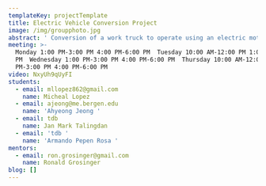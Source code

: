 ```yaml
---
templateKey: projectTemplate
title: Electric Vehicle Conversion Project
image: /img/groupphoto.jpg
abstract: ' Conversion of a work truck to operate using an electric motor.'
meeting: >-
  Monday 1:00 PM-3:00 PM 4:00 PM-6:00 PM  Tuesday 10:00 AM-12:00 PM 1:00 PM-3:00
  PM  Wednesday 1:00 PM-3:00 PM 4:00 PM-6:00 PM  Thursday 10:00 AM-12:00 PM 1:00
  PM-3:00 PM 4:00 PM-6:00 PM 
video: NxyUh9qUyFI
students:
  - email: mllopez862@gmail.com
    name: Micheal Lopez
  - email: ajeong@me.bergen.edu
    name: 'Ahyeong Jeong '
  - email: tdb
    name: Jan Mark Talingdan
  - email: 'tdb '
    name: 'Armando Pepen Rosa '
mentors:
  - email: ron.grosinger@gmail.com
    name: Ronald Grosinger
blog: []
---
```


